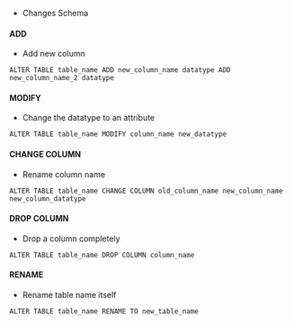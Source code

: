 - Changes Schema
#### ADD
- Add new column
```Mysql
ALTER TABLE table_name ADD new_column_name datatype ADD new_column_name_2 datatype
```

#### MODIFY
- Change the datatype to an attribute
```mysql
ALTER TABLE table_name MODIFY column_name new_datatype
```
#### CHANGE COLUMN
- Rename column  name
```Mysql
ALTER TABLE table_name CHANGE COLUMN old_column_name new_column_name new_column_datatype
```
#### DROP COLUMN
- Drop a column completely
```Mysql
ALTER TABLE table_name DROP COLUMN column_name
```
#### RENAME
- Rename table name itself
```Mysql
ALTER TABLE table_name RENAME TO new_table_name
```